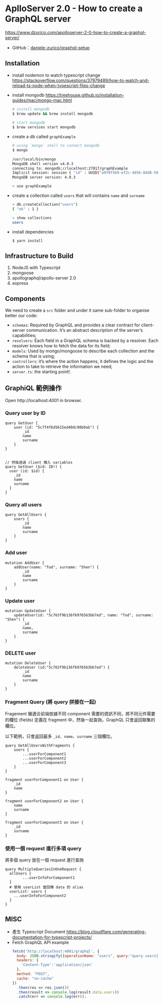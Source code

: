 # AplloServer 2.0 - How to create a GraphQL server

https://www.dzurico.com/apolloserver-2-0-how-to-create-a-graphql-server/

- GitHub：[daniele-zurico/graphql-setup](https://github.com/daniele-zurico/graphql-setup/tree/graph2)

## Installation

- install nodemon to watch typescript change
  https://stackoverflow.com/questions/37979489/how-to-watch-and-reload-ts-node-when-typescript-files-change

- install mongodb https://treehouse.github.io/installation-guides/mac/mongo-mac.html
  
  ```bash
  # install mongodb
  $ brew update && brew install mongodb
    
  # start mongodb
  $ brew services start mongodb
  ```

- create a db called `graphExample`
  
  ```bash
  # using `mongo` shell to connect mongodb 
  $ mongo
    
  /usr/local/bin/mongo
  MongoDB shell version v4.0.3
  connecting to: mongodb://localhost:27017/graphExample
  Implicit session: session { "id" : UUID("a9f9f569-ef2c-4856-84d8-5925c62f38ec") }
  MongoDB server version: 4.0.3
  
  > use graphExample
  ```

- create a collection called `users` that will contains `name` and `surname`
  
  ```bash
  > db.createCollection("users")
  { "ok" : 1 }
  
  > show collections
  users
  ```

- install dependencies

  ```bash
  $ yarn install
  ```    

## Infrastructure to Build
 
1. NodeJS with Typescript
2. mongoose
3. apollographql/apollo-server 2.0
4. express

## Components

We need to create a `src` folder and under it same sub-folder to organise better our code:

- `schemas`: Required by GraphQL and provides a clear contract for client-server communication. It’s an abstract description of the server’s capabilities;
- `resolvers`: Each field in a GraphQL schema is backed by a resolver. Each resolver knows how to fetch the data for its field;
- `models`: Used by mongo/mongoose to describe each collection and the schema that is using;
- `controllers`: it’s where the action happens, it defines the logic and the action to take to retrieve the information we need;
- `server.ts`: the starting point!.

## GraphiQL 範例操作

Open http://localhost:4001 in browser.  


### Query user by ID

```
query GetUser {
    user (id: "5c7f4f6d5615ed40dc98b0ab") {
        _id
        name
        surname
    }
}


// 然後透過 client 傳入 variables
query GetUser ($id: ID!) {
  user (id: $id) {
    _id
    name
    surname
  }
}
```

### Query all users

```
query GetAllUsers {
    users {
        _id
        name
        surname
    }    
}
```

### Add user
   
```
mutation AddUser {
    addUser(name: "Tod", surname: "Shen") {
        _id
        name
        surname
    }
}
``` 
   
    
### Update user

```
mutation UpdateUser {
    updateUser(id: "5c763f9b136f6976563bb7ed", name: "Tod", surname: "Shen") {
        _id
        name,
        surname
    }
}
```

### DELETE user

```
mutation DeleteUser {
    deleteUser (id:"5c763f9b136f6976563bb7ed") {
        _id
        name
        surname
    }
}
```

### Fragment Query (將 query 拼接在一起)

Fragement 蠻適合前端依據不同 component 需要的資訊不同，將不同元件需要的欄位 (fields) 定義在 fragment 中，然後一起查詢，GraphQL 只會返回聯集的欄位。

以下範例，只會返回最多 `_id`、`name`、`surname` 三個欄位。

```
query GetAllUsersWithFragments {
    users {
        ...userForComponent1
        ...userForComponent2
        ...userForComponent3
    }
}

fragment userForComponent1 on User {
    _id
    name
}

fragment userForComponent2 on User {
    name
    surname
}

fragment userForComponent3 on User {
    _id
    surname
}
```

### 使用一個 request 進行多項 query

將多個 query 放在一個 request 進行查詢

```
query MultipleQueriesInOneRequest {
  allUsers {
		...userInfoForComponent1
  }
  # 使用 userList 當回傳 data 的 alias
  userList: users {
    ...userInfoForComponent2
  }
}
```

## MISC

- 產生 Typescript Document
  https://blog.cloudflare.com/generating-documentation-for-typescript-projects/
- Fetch GraphQL API example
  ```javascript
  fetch('http://localhost:4001/graphql', {
    body: JSON.stringify({operationName: "users", query:"query users{users{_id name}}", variables: {}}),
    headers: {
      'Content-Type':'application/json'
    },
    method: "POST",
    cache: "no-cache"  
  })
    .then(res => res.json())
    .then(result => console.log(result.data.users))
    .catch(err => console.log(err));
  ```  

